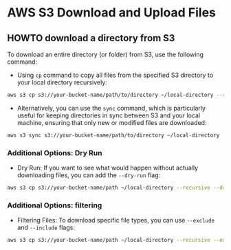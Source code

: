 # AWS S3 Download and Upload Files

## HOWTO download a directory from S3

To download an entire directory (or folder) from S3, use the following command:

* Using `cp` command to copy all files from the specified S3 directory to your local directory recursively:

```bash
aws s3 cp s3://your-bucket-name/path/to/directory ~/local-directory --recursive
```


* Alternatively, you can use the `sync` command, which is particularly useful for keeping directories in sync between S3 and your local machine, ensuring that only new or modified files are downloaded:

```bash
aws s3 sync s3://your-bucket-name/path/to/directory ~/local-directory
```

### Additional Options: Dry Run 

* Dry Run: If you want to see what would happen without actually downloading files, you can add the `--dry-run` flag:

```bash
aws s3 cp s3://your-bucket-name/path ~/local-directory --recursive --dry-run
```

### Additional Options: filtering

* Filtering Files: To download specific file types, you can use `--exclude` and `--include` flags:

```bash
aws s3 cp s3://your-bucket-name/path ~/local-directory --recursive --exclude "*" --include "*.csv"
```